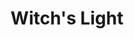 ---
layout: gamepage
lang: "it"
title: "Witch's Light"

game: "Il Gioco"
game-description: "🐀 Trasformati in un ratto alla luce della luna<br>
🐀 Uccidi le guardie<br>
🐀 Fai attenzione alla tua salute<br>
🔮 Torna strega alla luce delle torce<br>
🔮 Nasconditi dalle guardie<br>
🩸 La tua salute determina la tua perdita di sangue<br>
🩸 Fuggi dalla prigione!<br>"

development: "Sviluppo"
development-description: "wa"

controls: "Comandi"
controls-description: "⌨️ WASD per muoversi<br>
🎮 Joystick sinistro per muoversi"

credits: "Credits"
credits-description: "🔥 Musica del gameplay: Behind the Curtain of Deceit di StudioKolomna"

cover_image: "/assets/WitchsLight/witchslight_banner.png"
background_image: "/assets/WitchsLight/witchslight_background.png"
background_color: "#615aed"

gallery:
  - "/assets/WitchsLight/1.jpg"

lang_links:
  it: "/it/projects/witchslight.html"
  en: "/en/projects/witchslight.html"

font: "/assets/WitchsLight/Rakkas-Regular.ttf"
---